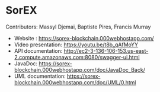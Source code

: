 # SorEX
Contributors: Massyl Djemai, Baptiste Pires, Francis Murray

* Website : https://sorex-blockchain.000webhostapp.com/
* Video presentation: https://youtu.be/t8b_qAfMoYY
* API documentation: http://ec2-3-136-106-153.us-east-2.compute.amazonaws.com:8080/swagger-ui.html
* JavaDoc: https://sorex-blockchain.000webhostapp.com/doc/JavaDoc_Back/
* UML documentation: https://sorex-blockchain.000webhostapp.com/doc/UML/0.html
